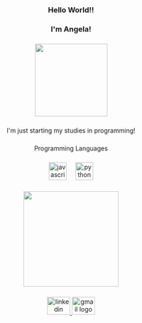 <h3 align="center">Hello World!!</h3>

###

<h3 align="center">I'm Angela!</h3>

###

<div align="center">
  <img height="163" src="https://i.pinimg.com/564x/29/f8/e0/29f8e0398171290d487617bf043e89bd.jpg"  />
</div>

###

<p align="center">I'm just starting my studies in programming!</p>

###

<p align="center">Programming Languages</p>

###

<div align="center">
  <img src="https://cdn.jsdelivr.net/gh/devicons/devicon/icons/javascript/javascript-original.svg" height="40" alt="javascript logo"  />
  <img width="12" />
  <img src="https://cdn.jsdelivr.net/gh/devicons/devicon/icons/python/python-original.svg" height="40" alt="python logo"  />
</div>

###

<div align="center">
  <img height="214" src="https://i.pinimg.com/originals/77/55/12/775512d222eb9562371cf24ca66ff790.gif"  />
</div>

###

<div align="center">
  <a href="www.linkedin.com/in/angela-ataide-656488220" target="_blank">
    <img src="https://raw.githubusercontent.com/maurodesouza/profile-readme-generator/master/src/assets/icons/social/linkedin/default.svg" width="52" height="40" alt="linkedin logo"  />
  </a>
  <a href="angel.santosdev@gmail.com" target="_blank">
    <img src="https://raw.githubusercontent.com/maurodesouza/profile-readme-generator/master/src/assets/icons/social/gmail/default.svg" width="52" height="40" alt="gmail logo"  />
  </a>
</div>

###
